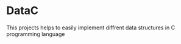# DataC
This projects helps to easily implement diffrent data structures in C programming language 
